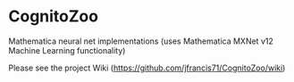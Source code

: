 # CognitoZoo
Mathematica neural net implementations (uses Mathematica MXNet v12 Machine Learning functionality)

Please see the project Wiki (https://github.com/jfrancis71/CognitoZoo/wiki)
